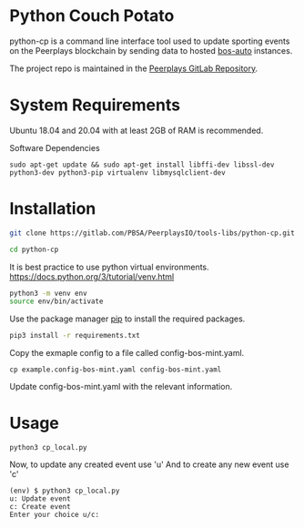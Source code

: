 # Python Couch Potato

python-cp is a command line interface tool used to update sporting events on the Peerplays blockchain by sending data to hosted [bos-auto](https://gitlab.com/PBSA/PeerplaysIO/bos/bos-auto) instances.

The project repo is maintained in the [Peerplays GitLab Repository](https://gitlab.com/PBSA/PeerplaysIO/tools-libs/python-cp).


# System Requirements

Ubuntu 18.04 and 20.04 with at least 2GB of RAM is recommended.

Software Dependencies

```
sudo apt-get update && sudo apt-get install libffi-dev libssl-dev python3-dev python3-pip virtualenv libmysqlclient-dev
```
# Installation

```bash
git clone https://gitlab.com/PBSA/PeerplaysIO/tools-libs/python-cp.git

cd python-cp
```
It is best practice to use python virtual environments. https://docs.python.org/3/tutorial/venv.html

```bash
python3 -m venv env
source env/bin/activate
```
Use the package manager [pip](https://pip.pypa.io/en/stable/) to install the required packages.

```bash
pip3 install -r requirements.txt
```

Copy the exmaple config to a file called config-bos-mint.yaml.
```
cp example.config-bos-mint.yaml config-bos-mint.yaml
```
Update config-bos-mint.yaml with the relevant information.

# Usage
```
python3 cp_local.py
```
Now, to update any created event use 'u' And 
to create any new event use 'c'

```
(env) $ python3 cp_local.py
u: Update event
c: Create event
Enter your choice u/c:
```
